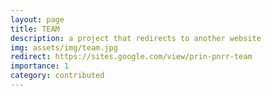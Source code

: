 ```yaml
---
layout: page
title: TEAM
description: a project that redirects to another website
img: assets/img/team.jpg
redirect: https://sites.google.com/view/prin-pnrr-team
importance: 1
category: contributed
---
```

